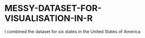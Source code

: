# MESSY-DATASET-FOR-VISUALISATION-IN-R
I combined the dataset for six states in the United States of America

